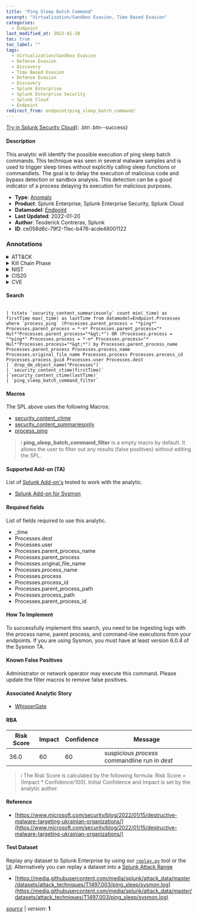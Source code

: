 ```yaml
---
title: "Ping Sleep Batch Command"
excerpt: "Virtualization/Sandbox Evasion, Time Based Evasion"
categories:
  - Endpoint
last_modified_at: 2022-01-20
toc: true
toc_label: ""
tags:
  - Virtualization/Sandbox Evasion
  - Defense Evasion
  - Discovery
  - Time Based Evasion
  - Defense Evasion
  - Discovery
  - Splunk Enterprise
  - Splunk Enterprise Security
  - Splunk Cloud
  - Endpoint
redirect_from: endpoint/ping_sleep_batch_command/
---
```




[Try in Splunk Security Cloud](https://www.splunk.com/en_us/cyber-security.html){: .btn .btn--success}

#### Description

This analytic will identify the possible execution of ping sleep batch commands. This technique was seen in several malware samples and is used to trigger sleep times without explicitly calling sleep functions or commandlets. The goal is to delay the execution of malicious code and bypass detection or sandbox analysis. This  detection can be a good indicator of a process delaying its execution for malicious purposes.

- **Type**: [Anomaly](https://github.com/splunk/security_content/wiki/Detection-Analytic-Types)
- **Product**: Splunk Enterprise, Splunk Enterprise Security, Splunk Cloud
- **Datamodel**: [Endpoint](https://docs.splunk.com/Documentation/CIM/latest/User/Endpoint)
- **Last Updated**: 2022-01-20
- **Author**: Teoderick Contreras, Splunk
- **ID**: ce058d6c-79f2-11ec-b476-acde48001122

### Annotations
<details>
  <summary>ATT&CK</summary>

<div markdown="1">

#### [ATT&CK](https://attack.mitre.org/)

| ID          | Technique   | Tactic         |
| ----------- | ----------- |--------------- |
| [T1497](https://attack.mitre.org/techniques/T1497/) | Virtualization/Sandbox Evasion | Defense Evasion, Discovery |

| [T1497.003](https://attack.mitre.org/techniques/T1497/003/) | Time Based Evasion | Defense Evasion, Discovery |

</div>
</details>


<details>
  <summary>Kill Chain Phase</summary>

<div markdown="1">

* Exploitation


</div>
</details>


<details>
  <summary>NIST</summary>

<div markdown="1">

* DE.CM



</div>
</details>

<details>
  <summary>CIS20</summary>

<div markdown="1">

* CIS 3
* CIS 5
* CIS 16



</div>
</details>

<details>
  <summary>CVE</summary>

<div markdown="1">


</div>
</details>


#### Search

```

| tstats `security_content_summariesonly` count min(_time) as firstTime max(_time) as lastTime from datamodel=Endpoint.Processes where `process_ping` (Processes.parent_process = "*ping*" Processes.parent_process = *-n* Processes.parent_process="* Nul*"Processes.parent_process="*&gt;*") OR (Processes.process = "*ping*" Processes.process = *-n* Processes.process="* Nul*"Processes.process="*&gt;*") by Processes.parent_process_name Processes.parent_process Processes.process_name Processes.original_file_name Processes.process Processes.process_id Processes.process_guid Processes.user Processes.dest 
| `drop_dm_object_name("Processes")` 
| `security_content_ctime(firstTime)` 
|`security_content_ctime(lastTime)` 
| `ping_sleep_batch_command_filter`
```

#### Macros
The SPL above uses the following Macros:
* [security_content_ctime](https://github.com/splunk/security_content/blob/develop/macros/security_content_ctime.yml)
* [security_content_summariesonly](https://github.com/splunk/security_content/blob/develop/macros/security_content_summariesonly.yml)
* [process_ping](https://github.com/splunk/security_content/blob/develop/macros/process_ping.yml)

> :information_source:
> **ping_sleep_batch_command_filter** is a empty macro by default. It allows the user to filter out any results (false positives) without editing the SPL.


#### Supported Add-on (TA)
List of [Splunk Add-on's](https://docs.splunk.com/Documentation/AddOns/released/Overview/AboutSplunkadd-ons) tested to work with the analytic.

* [Splunk Add-on for Sysmon](https://splunkbase.splunk.com/app/5709)


#### Required fields
List of fields required to use this analytic.
* _time
* Processes.dest
* Processes.user
* Processes.parent_process_name
* Processes.parent_process
* Processes.original_file_name
* Processes.process_name
* Processes.process
* Processes.process_id
* Processes.parent_process_path
* Processes.process_path
* Processes.parent_process_id



#### How To Implement
To successfully implement this search, you need to be ingesting logs with the process name, parent process, and command-line executions from your endpoints. If you are using Sysmon, you must have at least version 6.0.4 of the Sysmon TA.
#### Known False Positives
Administrator or network operator may execute this command. Please update the filter macros to remove false positives.

#### Associated Analytic Story
* [WhisperGate](/stories/whispergate)




#### RBA

| Risk Score  | Impact      | Confidence   | Message      |
| ----------- | ----------- |--------------|--------------|
| 36.0 | 60 | 60 | suspicious $process$ commandline run in $dest$ |


> :information_source:
> The Risk Score is calculated by the following formula: Risk Score = (Impact * Confidence/100). Initial Confidence and Impact is set by the analytic author.


#### Reference

* [https://www.microsoft.com/security/blog/2022/01/15/destructive-malware-targeting-ukrainian-organizations/](https://www.microsoft.com/security/blog/2022/01/15/destructive-malware-targeting-ukrainian-organizations/)



#### Test Dataset
Replay any dataset to Splunk Enterprise by using our [`replay.py`](https://github.com/splunk/attack_data#using-replaypy) tool or the [UI](https://github.com/splunk/attack_data#using-ui).
Alternatively you can replay a dataset into a [Splunk Attack Range](https://github.com/splunk/attack_range#replay-dumps-into-attack-range-splunk-server)

* [https://media.githubusercontent.com/media/splunk/attack_data/master/datasets/attack_techniques/T1497.003/ping_sleep/sysmon.log](https://media.githubusercontent.com/media/splunk/attack_data/master/datasets/attack_techniques/T1497.003/ping_sleep/sysmon.log)



[*source*](https://github.com/splunk/security_content/tree/develop/detections/endpoint/ping_sleep_batch_command.yml) \| *version*: **1**